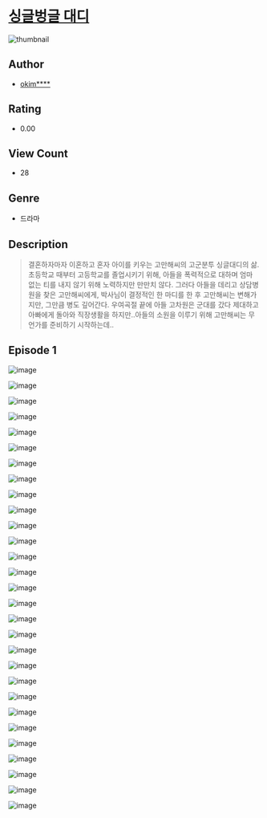 # [싱글벙글 대디](https://comic.naver.com/challenge/list?titleId=810372)
![thumbnail](https://image-comic.pstatic.net/user_contents_data/challenge_comic/2023/05/23/upload_3919085383557669172_480x623.jpeg)

## Author
- [okim****](https://comic.naver.com/artistTitle?id=366882)

## Rating
- 0.00

## View Count
- 28

## Genre
- 드라마

## Description
> 결혼하자마자 이혼하고 혼자 아이를 키우는 고만해씨의 고군분투 싱글대디의 삶. 초등학교 때부터 고등학교를 졸업시키기 위해, 아들을 폭력적으로 대하며 엄마 없는 티를 내지 않기 위해 노력하지만 만만치 않다. 그러다 아들을 데리고 상담병원을 찾은 고만해씨에게, 박사님이 결정적인 한 마디를 한 후 고만해씨는 변해가지만, 그만큼 병도 깊어간다. 우여곡절 끝에 아들 고차원은 군대를 갔다 제대하고 아빠에게 돌아와 직장생활을 하지만..아들의 소원을 이루기 위해 고만해씨는 무언가를 준비하기 시작하는데..


## Episode 1
![image](https://image-comic.pstatic.net/user_contents_data/challenge_comic/2023/05/23/366882/upload_7233117882571579953.jpeg)

![image](https://image-comic.pstatic.net/user_contents_data/challenge_comic/2023/05/23/366882/upload_7016996579868828259.jpeg)

![image](https://image-comic.pstatic.net/user_contents_data/challenge_comic/2023/05/23/366882/upload_3474354717786781026.jpeg)

![image](https://image-comic.pstatic.net/user_contents_data/challenge_comic/2023/05/23/366882/upload_7148956873091670584.jpeg)

![image](https://image-comic.pstatic.net/user_contents_data/challenge_comic/2023/05/23/366882/upload_7377566227720724789.jpeg)

![image](https://image-comic.pstatic.net/user_contents_data/challenge_comic/2023/05/23/366882/upload_7306301380744394340.jpeg)

![image](https://image-comic.pstatic.net/user_contents_data/challenge_comic/2023/05/23/366882/upload_7378075304993108835.jpeg)

![image](https://image-comic.pstatic.net/user_contents_data/challenge_comic/2023/05/23/366882/upload_7148674101034563891.jpeg)

![image](https://image-comic.pstatic.net/user_contents_data/challenge_comic/2023/05/23/366882/upload_7089007092495037751.jpeg)

![image](https://image-comic.pstatic.net/user_contents_data/challenge_comic/2023/05/23/366882/upload_3991373650941522529.jpeg)

![image](https://image-comic.pstatic.net/user_contents_data/challenge_comic/2023/05/23/366882/upload_3617572914724026212.jpeg)

![image](https://image-comic.pstatic.net/user_contents_data/challenge_comic/2023/05/23/366882/upload_3906368247367611745.jpeg)

![image](https://image-comic.pstatic.net/user_contents_data/challenge_comic/2023/05/23/366882/upload_3630804240101368376.jpeg)

![image](https://image-comic.pstatic.net/user_contents_data/challenge_comic/2023/05/23/366882/upload_3760899753751164261.jpeg)

![image](https://image-comic.pstatic.net/user_contents_data/challenge_comic/2023/05/23/366882/upload_3617905865689150001.jpeg)

![image](https://image-comic.pstatic.net/user_contents_data/challenge_comic/2023/05/23/366882/upload_3775816599603458406.jpeg)

![image](https://image-comic.pstatic.net/user_contents_data/challenge_comic/2023/05/23/366882/upload_3918757518672932917.jpeg)

![image](https://image-comic.pstatic.net/user_contents_data/challenge_comic/2023/05/23/366882/upload_7366026659094737464.jpeg)

![image](https://image-comic.pstatic.net/user_contents_data/challenge_comic/2023/05/23/366882/upload_7306020807660430384.jpeg)

![image](https://image-comic.pstatic.net/user_contents_data/challenge_comic/2023/05/23/366882/upload_7364285029183141987.jpeg)

![image](https://image-comic.pstatic.net/user_contents_data/challenge_comic/2023/05/23/366882/upload_3544956545457611572.jpeg)

![image](https://image-comic.pstatic.net/user_contents_data/challenge_comic/2023/05/23/366882/upload_7089054165299837029.jpeg)

![image](https://image-comic.pstatic.net/user_contents_data/challenge_comic/2023/05/23/366882/upload_3919082994733954150.jpeg)

![image](https://image-comic.pstatic.net/user_contents_data/challenge_comic/2023/05/23/366882/upload_3702912378068886327.jpeg)

![image](https://image-comic.pstatic.net/user_contents_data/challenge_comic/2023/05/23/366882/upload_3690474715487823157.jpeg)

![image](https://image-comic.pstatic.net/user_contents_data/challenge_comic/2023/05/23/366882/upload_3763091977235149621.jpeg)

![image](https://image-comic.pstatic.net/user_contents_data/challenge_comic/2023/05/23/366882/upload_7089850426453025591.jpeg)

![image](https://image-comic.pstatic.net/user_contents_data/challenge_comic/2023/05/23/366882/upload_3762866578223489633.jpeg)

![image](https://image-comic.pstatic.net/user_contents_data/challenge_comic/2023/05/23/366882/upload_3559027000036571185.jpeg)

